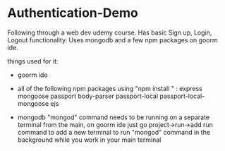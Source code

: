 # Authentication-Demo
Following through a web dev udemy course. Has basic Sign up, Login, Logout functionality.  Uses mongodb and a few npm packages on goorm ide.


things used for it:

- goorm ide

- all of the following npm packages using "npm install <package name>" :
express
mongoose
passport
body-parser
passport-local
passport-local-mongoose
ejs

- mongodb
"mongod" command needs to be running on a separate terminal from the main,
on goorm ide just go project->run->add run command to add a new terminal to run "mongod" command in the background
while you work in your main terminal
